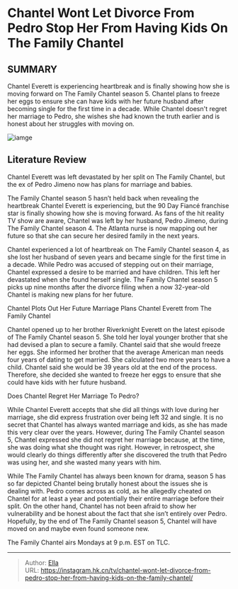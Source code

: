 # Chantel Wont Let Divorce From Pedro Stop Her From Having Kids On The Family Chantel


## SUMMARY 



  Chantel Everett is experiencing heartbreak and is finally showing how she is moving forward on The Family Chantel season 5.   Chantel plans to freeze her eggs to ensure she can have kids with her future husband after becoming single for the first time in a decade.   While Chantel doesn&#39;t regret her marriage to Pedro, she wishes she had known the truth earlier and is honest about her struggles with moving on.  

![iamge](https://static1.srcdn.com/wordpress/wp-content/uploads/2023/12/embargo-until-monday-12_4-at-10-p-m-et-chantel-won-t-let-divorce-from-pedro-stop-her-from-having-kids-on-the-family-chantel.jpg)

## Literature Review
Chantel Everett was left devastated by her split on The Family Chantel, but the ex of Pedro Jimeno now has plans for marriage and babies.




The Family Chantel season 5 hasn’t held back when revealing the heartbreak Chantel Everett is experiencing, but the 90 Day Fiancé franchise star is finally showing how she is moving forward. As fans of the hit reality TV show are aware, Chantel was left by her husband, Pedro Jimeno, during The Family Chantel season 4. The Atlanta nurse is now mapping out her future so that she can secure her desired family in the next years.




Chantel experienced a lot of heartbreak on The Family Chantel season 4, as she lost her husband of seven years and became single for the first time in a decade. While Pedro was accused of stepping out on their marriage, Chantel expressed a desire to be married and have children. This left her devastated when she found herself single. The Family Chantel season 5 picks up nine months after the divorce filing when a now 32-year-old Chantel is making new plans for her future.


 Chantel Plots Out Her Future Marriage Plans 
        Chantel Everett from The Family Chantel   

Chantel opened up to her brother Riverknight Everett on the latest episode of The Family Chantel season 5. She told her loyal younger brother that she had devised a plan to secure a family. Chantel said that she would freeze her eggs. She informed her brother that the average American man needs four years of dating to get married. She calculated two more years to have a child. Chantel said she would be 39 years old at the end of the process. Therefore, she decided she wanted to freeze her eggs to ensure that she could have kids with her future husband.






 Does Chantel Regret Her Marriage To Pedro? 

 

While Chantel Everett accepts that she did all things with love during her marriage, she did express frustration over being left 32 and single. It is no secret that Chantel has always wanted marriage and kids, as she has made this very clear over the years. However, during The Family Chantel season 5, Chantel expressed she did not regret her marriage because, at the time, she was doing what she thought was right. However, in retrospect, she would clearly do things differently after she discovered the truth that Pedro was using her, and she wasted many years with him.

While The Family Chantel has always been known for drama, season 5 has so far depicted Chantel being brutally honest about the issues she is dealing with. Pedro comes across as cold, as he allegedly cheated on Chantel for at least a year and potentially their entire marriage before their split. On the other hand, Chantel has not been afraid to show her vulnerability and be honest about the fact that she isn’t entirely over Pedro. Hopefully, by the end of The Family Chantel season 5, Chantel will have moved on and maybe even found someone new.








The Family Chantel airs Mondays at 9 p.m. EST on TLC.






---

> Author: [Ella](https://instagram.hk.cn/)  
> URL: https://instagram.hk.cn/tv/chantel-wont-let-divorce-from-pedro-stop-her-from-having-kids-on-the-family-chantel/  

